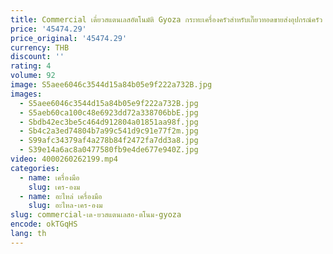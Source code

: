 ```yaml
---
title: Commercial เดี่ยวสแตนเลสอัตโนมัติ Gyoza กระทะเครื่องครัวสําหรับเกี๊ยวทอดขายส่งอุปกรณ์ครัว
price: '45474.29'
price_original: '45474.29'
currency: THB
discount: ''
rating: 4
volume: 92
image: S5aee6046c3544d15a84b05e9f222a732B.jpg
images:
  - S5aee6046c3544d15a84b05e9f222a732B.jpg
  - S5aeb60ca100c48e6923dd72a338706bbE.jpg
  - Sbdb42ec3be5c464d912804a01851aa98f.jpg
  - Sb4c2a3ed74804b7a99c541d9c91e77f2m.jpg
  - S99afc34379af4a278b84f2472fa7dd3a8.jpg
  - S39e14a6ac8a0477580fb9e4de677e940Z.jpg
video: 4000260262199.mp4
categories:
  - name: เครื่องมือ
    slug: เคร-องม
  - name: อะไหล่ เครื่องมือ
    slug: อะไหล-เคร-องม
slug: commercial-เด-ยวสแตนเลสอ-ตโนม-gyoza
encode: okTGqHS
lang: th
---
```

  